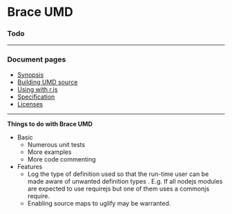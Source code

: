 
# Brace UMD
### Todo

------

### Document pages
* [Synopsis](https://github.com/restarian/brace_umd/blob/master/README.md)
* [Building UMD source](https://github.com/restarian/brace_umd/blob/master/doc/build.md)
* [Using with r.js](https://github.com/restarian/brace_umd/blob/master/doc/optimizer.md)
* [Specification](https://github.com/restarian/brace_umd/blob/master/doc/specification.md)
* [Licenses](https://github.com/restarian/brace_umd/blob/master/doc/license.md)

----

**Things to do with Brace UMD**
* Basic
  * Numerous unit tests
  * More examples
  * More code commenting
* Features
  * Log the type of definition used so that the run-time user can be made aware of unwanted definition types . E.g. If all nodejs modules are expected to use requirejs but one of them uses a commonjs require.
  * Enabling source maps to uglify may be warranted.
